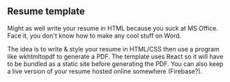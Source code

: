 ## Resume template 

Might as well write your resume in HTML because you suck at MS Office. Face it, you don't know how to make any cool stuff 
on Word. 

The idea is to write & style your resume in HTML/CSS then use a program like wkhtmltopdf to generate a PDF. The template uses React so it will have to be bundled as a static site before generating the PDF. You can also keep a live version of your resume hosted online somewhere (Firebase?). 